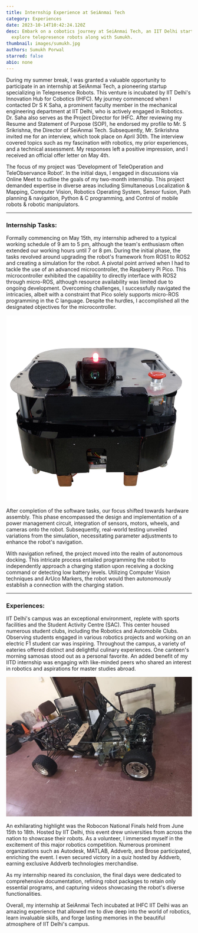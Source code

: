 ```yaml
---
title: Internship Experience at SeiAnmai Tech
category: Experiences
date: 2023-10-14T10:42:24.120Z
desc: Embark on a cobotics journey at SeiAnmai Tech, an IIT Delhi startup, and
  explore telepresence robots along with Sumukh.
thumbnail: images/sumukh.jpg
authors: Sumukh Porwal
starred: false
abio: none
---
```

During my summer break, I was granted a valuable opportunity to participate in an internship at SeiAnmai Tech, a pioneering startup specializing in Telepresence Robots. This venture is incubated by IIT Delhi's Innovation Hub for Cobotics (IHFC). My journey commenced when I contacted Dr S K Saha, a prominent faculty member in the mechanical engineering department at IIT Delhi, who is actively engaged in Robotics. Dr. Saha also serves as the Project Director for IHFC. After reviewing my Resume and Statement of Purpose (SOP), he endorsed my profile to Mr. S Srikrishna, the Director of SeiAnmai Tech. Subsequently, Mr. Srikrishna invited me for an interview, which took place on April 30th. The interview covered topics such as my fascination with robotics, my prior experiences, and a technical assessment. My responses left a positive impression, and I received an official offer letter on May 4th.

The focus of my project was ‘Development of TeleOperation and TeleObservance Robot'. In the initial days, I engaged in discussions via Online Meet to outline the goals of my two-month internship. This project demanded expertise in diverse areas including Simultaneous Localization & Mapping, Computer Vision, Robotics Operating System, Sensor fusion, Path planning & navigation, Python & C programming, and Control of mobile robots & robotic manipulators.

- - -

### Internship Tasks:

Formally commencing on May 15th, my internship adhered to a typical working schedule of 9 am to 5 pm, although the team's enthusiasm often extended our working hours until 7 or 8 pm. During the initial phase, the tasks revolved around upgrading the robot's framework from ROS1 to ROS2 and creating a simulation for the robot. A pivotal point arrived when I had to tackle the use of an advanced microcontroller, the Raspberry Pi Pico. This microcontroller exhibited the capability to directly interface with ROS2 through micro-ROS, although resource availability was limited due to ongoing development. Overcoming challenges, I successfully navigated the intricacies, albeit with a constraint that Pico solely supports micro-ROS programming in the C language. Despite the hurdles, I accomplished all the designated objectives for the microcontroller.

![](images/2.png)

After completion of the software tasks, our focus shifted towards hardware assembly. This phase encompassed the design and implementation of a power management circuit, integration of sensors, motors, wheels, and cameras onto the robot. Subsequently, real-world testing unveiled variations from the simulation, necessitating parameter adjustments to enhance the robot's navigation.

With navigation refined, the project moved into the realm of autonomous docking. This intricate process entailed programming the robot to independently approach a charging station upon receiving a docking command or detecting low battery levels. Utilizing Computer Vision techniques and ArUco Markers, the robot would then autonomously establish a connection with the charging station.

- - -

### Experiences:

IIT Delhi's campus was an exceptional environment, replete with sports facilities and the Student Activity Centre (SAC). This center housed numerous student clubs, including the Robotics and Automobile Clubs. Observing students engaged in various robotics projects and working on an electric F1 student car was inspiring. Throughout the campus, a variety of eateries offered distinct and delightful culinary experiences. One canteen's morning samosas stood out as a personal favorite. An added benefit of my IITD internship was engaging with like-minded peers who shared an interest in robotics and aspirations for master studies abroad.

![](images/3.jpg)

An exhilarating highlight was the Robocon National Finals held from June 15th to 18th. Hosted by IIT Delhi, this event drew universities from across the nation to showcase their robots. As a volunteer, I immersed myself in the excitement of this major robotics competition. Numerous prominent organizations such as Autodesk, MATLAB, Addverb, and Brose participated, enriching the event. I even secured victory in a quiz hosted by Addverb, earning exclusive Addverb technologies merchandise.

As my internship neared its conclusion, the final days were dedicated to comprehensive documentation, refining robot packages to retain only essential programs, and capturing videos showcasing the robot's diverse functionalities.

Overall, my internship at SeiAnmai Tech incubated at IHFC IIT Delhi was an amazing experience that allowed me to dive deep into the world of robotics, learn invaluable skills, and forge lasting memories in the beautiful atmosphere of IIT Delhi's campus.